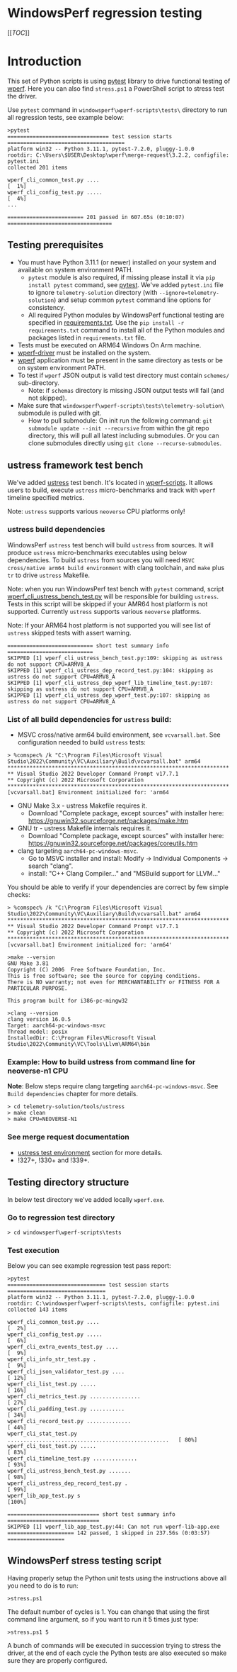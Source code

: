 # WindowsPerf regression testing

[[_TOC_]]

# Introduction

This set of Python scripts is using [pytest](https://docs.pytest.org/) library to drive functional testing of [wperf](../../README.md). Here you can also find `stress.ps1` a PowerShell script to stress test the driver.

Use `pytest` command in `windowsperf\wperf-scripts\tests\` directory to run all regression tests, see example below:
```
>pytest
================================ test session starts =====================================
platform win32 -- Python 3.11.1, pytest-7.2.0, pluggy-1.0.0
rootdir: C:\Users\$USER\Desktop\wperf\merge-request\3.2.2, configfile: pytest.ini
collected 201 items

wperf_cli_common_test.py ....                                                       [  1%]
wperf_cli_config_test.py .....                                                      [  4%]
...

======================== 201 passed in 607.65s (0:10:07) =================================
```

## Testing prerequisites

* You must have Python 3.11.1 (or newer) installed on your system and available on system environment PATH.
  * `pytest` module is also required, if missing please install it via `pip install pytest` command, see [pytest](https://pypi.org/project/pytest/). We've added `pytest.ini` file to ignore `telemetry-solution` directory (with `--ignore=telemetry-solution`) and setup common `pytest` command line options for consistency.
  * All required Python modules by WindowsPerf functional testing are specified in [requirements.txt](../requirements.txt). Use the `pip install -r requirements.txt` command to install all of the Python modules and packages listed in `requirements.txt` file.
* Tests must be executed on ARM64 Windows On Arm machine.
* [wperf-driver](../../wperf-driver/README.md) must be installed on the system.
* [wperf](../../wperf/README.md) application must be present in the same directory as tests or be on system environment PATH.
* To test if `wperf` JSON output is valid test directory must contain `schemes/` sub-directory.
  * Note: if `schemas` directory is missing JSON output tests will fail (and not skipped).
* Make sure that `windowsperf\wperf-scripts\tests\telemetry-solution\` submodule is pulled with git.
  * How to pull submodule: On init run the following command: `git submodule update --init --recursive` from within the git repo directory, this will pull all latest including submodules. Or you can clone submodules directly using `git clone --recurse-submodules`.

## ustress framework test bench

We've added [ustress](https://gitlab.arm.com/telemetry-solution/telemetry-solution/-/tree/main/tools/ustress) test bench. It's located in [wperf-scripts](https://gitlab.com/Linaro/WindowsPerf/windowsperf/-/tree/main/wperf-scripts/tests?ref_type=heads). It allows users to build, execute `ustress` micro-benchmarks and track with `wperf` timeline specified metrics.

Note: `ustress` supports various `neoverse` CPU platforms only!

### ustress build dependencies

WindowsPerf `ustress` test bench will build `ustress` from sources. It will produce `ustress` micro-benchmarks executables using below dependencies.
To build `ustress` from sources you will need `MSVC cross/native arm64 build environment` with clang toolchain, and  `make` plus `tr` to drive `ustress` Makefile.

Note: when you run WindowsPerf test bench with `pytest` command, script [wperf_cli_ustress_bench_test.py](https://gitlab.com/Linaro/WindowsPerf/windowsperf/-/blob/main/wperf-scripts/tests/wperf_cli_ustress_bench_test.py?ref_type=heads) will be responsible for building `ustress`. Tests in this script will be skipped if your AMR64 host platform is not supported. Currently `ustress` supports various `neoverse` platforms.

Note: If your ARM64 host platform is not supported you will see list of `ustress` skipped tests with assert warning.
```
=========================== short test summary info ===========================
SKIPPED [1] wperf_cli_ustress_bench_test.py:109: skipping as ustress do not support CPU=ARMV8_A
SKIPPED [1] wperf_cli_ustress_dep_record_test.py:104: skipping as ustress do not support CPU=ARMV8_A
SKIPPED [1] wperf_cli_ustress_dep_wperf_lib_timeline_test.py:107: skipping as ustress do not support CPU=ARMV8_A
SKIPPED [1] wperf_cli_ustress_dep_wperf_test.py:107: skipping as ustress do not support CPU=ARMV8_A
```

### List of all build dependencies for `ustress` build:
- MSVC cross/native arm64 build environment, see `vcvarsall.bat`. See configuration needed to build `ustress` tests:
```
> %comspec% /k "C:\Program Files\Microsoft Visual Studio\2022\Community\VC\Auxiliary\Build\vcvarsall.bat" arm64
**********************************************************************
** Visual Studio 2022 Developer Command Prompt v17.7.1
** Copyright (c) 2022 Microsoft Corporation
**********************************************************************
[vcvarsall.bat] Environment initialized for: 'arm64
```

- GNU Make 3.x - ustress Makefile requires it.
  - Download "Complete package, except sources" with installer here: https://gnuwin32.sourceforge.net/packages/make.htm
- GNU tr - ustress Makefile internals requires it.
  - Download "Complete package, except sources" with installer here: https://gnuwin32.sourceforge.net/packages/coreutils.htm
- clang targeting `aarch64-pc-windows-msvc`.
  - Go to MSVC installer and install: Modify -> Individual Components -> search "clang".
  - install: "C++ Clang Compiler..." and "MSBuild support for LLVM..."

You should be able to verify if your dependencies are correct by few simple checks:

```
> %comspec% /k "C:\Program Files\Microsoft Visual Studio\2022\Community\VC\Auxiliary\Build\vcvarsall.bat" arm64
**********************************************************************
** Visual Studio 2022 Developer Command Prompt v17.7.1
** Copyright (c) 2022 Microsoft Corporation
**********************************************************************
[vcvarsall.bat] Environment initialized for: 'arm64'
```

```
>make --version
GNU Make 3.81
Copyright (C) 2006  Free Software Foundation, Inc.
This is free software; see the source for copying conditions.
There is NO warranty; not even for MERCHANTABILITY or FITNESS FOR A
PARTICULAR PURPOSE.

This program built for i386-pc-mingw32
```

```
>clang --version
clang version 16.0.5
Target: aarch64-pc-windows-msvc
Thread model: posix
InstalledDir: C:\Program Files\Microsoft Visual Studio\2022\Community\VC\Tools\Llvm\ARM64\bin
```

### Example: How to build ustress from command line for neoverse-n1 CPU

**Note**: Below steps require clang targeting `aarch64-pc-windows-msvc`. See `Build dependencies` chapter for more details.

```
> cd telemetry-solution/tools/ustress
> make clean
> make CPU=NEOVERSE-N1
```

### See merge request documentation
* [ustress test environment](https://gitlab.com/Linaro/WindowsPerf/windowsperf/-/merge_requests/327#ustress-test-environment) section for more details.
* !327+, !330+ and !339+.

## Testing directory structure

In below test directory we've added locally `wperf.exe`.

### Go to regression test directory

```
> cd windowsperf\wperf-scripts\tests
```

### Test execution

Below you can see example regression test pass report:

```
>pytest
=============================== test session starts ===============================
platform win32 -- Python 3.11.1, pytest-7.2.0, pluggy-1.0.0
rootdir: C:\windowsperf\wperf-scripts\tests, configfile: pytest.ini
collected 143 items

wperf_cli_common_test.py ....                                                [  2%]
wperf_cli_config_test.py .....                                               [  6%]
wperf_cli_extra_events_test.py ....                                          [  9%]
wperf_cli_info_str_test.py .                                                 [  9%]
wperf_cli_json_validator_test.py ....                                        [ 12%]
wperf_cli_list_test.py .....                                                 [ 16%]
wperf_cli_metrics_test.py ................                                   [ 27%]
wperf_cli_padding_test.py ...........                                        [ 34%]
wperf_cli_record_test.py ..............                                      [ 44%]
wperf_cli_stat_test.py ...................................................   [ 80%]
wperf_cli_test_test.py .....                                                 [ 83%]
wperf_cli_timeline_test.py ..............                                    [ 93%]
wperf_cli_ustress_bench_test.py .......                                      [ 98%]
wperf_cli_ustress_dep_record_test.py .                                       [ 99%]
wperf_lib_app_test.py s                                                      [100%]

============================= short test summary info =============================
SKIPPED [1] wperf_lib_app_test.py:44: Can not run wperf-lib-app.exe
===================== 142 passed, 1 skipped in 237.56s (0:03:57) ==================
```

## WindowsPerf stress testing script

Having properly setup the Python unit tests using the instructions above all you need to do is to run:

```
>stress.ps1 
```

The default number of cycles is 1. You can change that using the first command line argument, so if you want to run it 5 times just type:

```
>stress.ps1 5
```

A bunch of commands will be executed in succession trying to stress the driver, at the end of each cycle the Python tests are also executed so make sure they are properly configured.